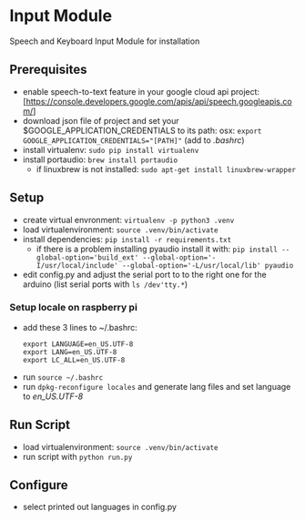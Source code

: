 # Input Module

Speech and Keyboard Input Module for installation

## Prerequisites

* enable speech-to-text feature in your google cloud api project: [https://console.developers.google.com/apis/api/speech.googleapis.com/]
* download json file of project and set your $GOOGLE_APPLICATION_CREDENTIALS to its path: osx: `export GOOGLE_APPLICATION_CREDENTIALS="[PATH]"` (add to *.bashrc*)
* install virtualenv: `sudo pip install virtualenv`
* install portaudio: `brew install portaudio`
    * if linuxbrew is not installed: `sudo apt-get install linuxbrew-wrapper`

## Setup

* create virtual envronment: `virtualenv -p python3 .venv`
* load virtualenvironment: `source .venv/bin/activate`
* install dependencies: `pip install -r requirements.txt`
    * if there is a problem installing pyaudio install it with: `pip install --global-option='build_ext' --global-option='-I/usr/local/include' --global-option='-L/usr/local/lib' pyaudio`
* edit config.py and adjust the serial port to to the right one for the arduino (list serial ports with `ls /dev'tty.*`)

### Setup locale on raspberry pi

* add these 3 lines to ~/.bashrc:
    ```
    export LANGUAGE=en_US.UTF-8
    export LANG=en_US.UTF-8
    export LC_ALL=en_US.UTF-8
    ```
* run `source ~/.bashrc`
* run `dpkg-reconfigure locales` and generate lang files and set language to *en_US.UTF-8*
    

## Run Script

* load virtualenvironment: `source .venv/bin/activate`
* run script with `python run.py`

## Configure

* select printed out languages in config.py
